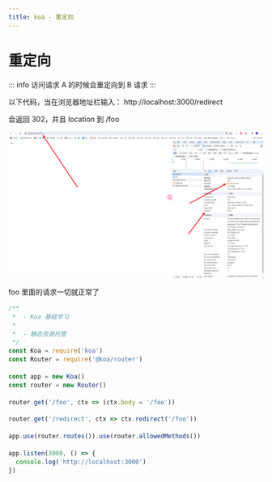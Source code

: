 ```yaml
---
title: koa - 重定向
---
```


# 重定向

::: info
访问请求 A 的时候会重定向到 B 请求
:::

以下代码，当在浏览器地址栏输入： http://localhost:3000/redirect

会返回 302，并且 location 到 /foo

![01](./img/redirect/01.png)

foo 里面的请求一切就正常了

```js
/**
 *  - Koa 基础学习
 *
 *  - 静态资源托管
 */
const Koa = require('koa')
const Router = require('@koa/router')

const app = new Koa()
const router = new Router()

router.get('/foo', ctx => (ctx.body = '/foo'))

router.get('/redirect', ctx => ctx.redirect('/foo'))

app.use(router.routes()).use(router.allowedMethods())

app.listen(3000, () => {
  console.log('http://localhost:3000')
})
```
